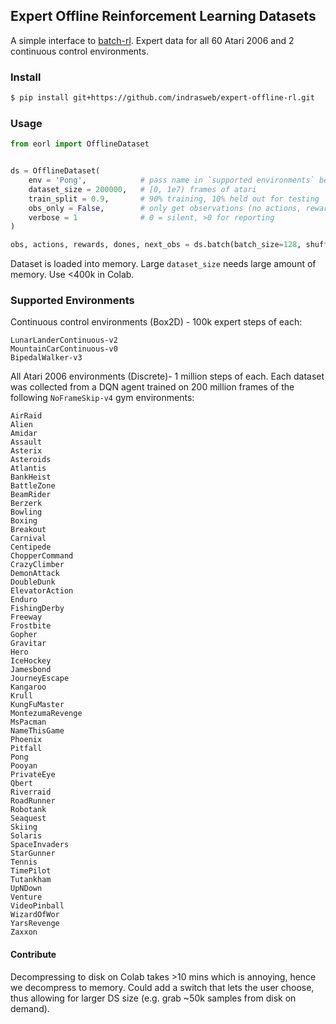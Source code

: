 ## Expert Offline Reinforcement Learning Datasets

A simple interface to [batch-rl](https://github.com/google-research/batch_rl). Expert data for all 60 Atari 2006 and 2 continuous control environments.

### Install

```bash
$ pip install git+https://github.com/indrasweb/expert-offline-rl.git
```

### Usage

```python
from eorl import OfflineDataset


ds = OfflineDataset(
    env = 'Pong',            # pass name in `supported environments` below
    dataset_size = 200000,   # [0, 1e7) frames of atari
    train_split = 0.9,       # 90% training, 10% held out for testing
    obs_only = False,        # only get observations (no actions, rewards, dones)
    verbose = 1              # 0 = silent, >0 for reporting
)

obs, actions, rewards, dones, next_obs = ds.batch(batch_size=128, shuffle=False)
```

Dataset is loaded into memory. Large `dataset_size` needs large amount of memory. Use <400k in Colab.

### Supported Environments

Continuous control environments (Box2D) - 100k expert steps of each:

```
LunarLanderContinuous-v2
MountainCarContinuous-v0
BipedalWalker-v3
```

All Atari 2006 environments (Discrete)- 1 million steps of each. 
Each dataset was collected from a DQN agent trained on 200 million frames of the following `NoFrameSkip-v4` gym environments:

```
AirRaid
Alien
Amidar
Assault
Asterix
Asteroids
Atlantis
BankHeist
BattleZone
BeamRider
Berzerk
Bowling
Boxing
Breakout
Carnival
Centipede
ChopperCommand
CrazyClimber
DemonAttack
DoubleDunk
ElevatorAction
Enduro
FishingDerby
Freeway
Frostbite
Gopher
Gravitar
Hero
IceHockey
Jamesbond
JourneyEscape
Kangaroo
Krull
KungFuMaster
MontezumaRevenge
MsPacman
NameThisGame
Phoenix
Pitfall
Pong
Pooyan
PrivateEye
Qbert
Riverraid
RoadRunner
Robotank
Seaquest
Skiing
Solaris
SpaceInvaders
StarGunner
Tennis
TimePilot
Tutankham
UpNDown
Venture
VideoPinball
WizardOfWor
YarsRevenge
Zaxxon
```

#### Contribute

Decompressing to disk on Colab takes >10 mins which is annoying, hence we decompress to memory. Could add a switch that lets the user choose, thus allowing for larger DS size (e.g. grab ~50k samples from disk on demand).
